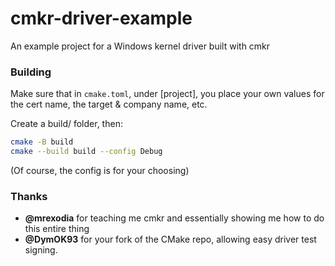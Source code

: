 # cmkr-driver-example
An example project for a Windows kernel driver built with cmkr

### Building
Make sure that in `cmake.toml`, under [project], you place your own values for the cert name, the target & company name, etc.

Create a build/ folder, then:
```bash
cmake -B build
cmake --build build --config Debug
```
(Of course, the config is for your choosing)

### Thanks
- **@mrexodia** for teaching me cmkr and essentially showing me how to do this entire thing
- **@DymOK93** for your fork of the CMake repo, allowing easy driver test signing.
